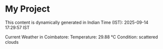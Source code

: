 # My Project

This content is dynamically generated in Indian Time (IST): 2025-09-14 17:29:57 IST


Current Weather in Coimbatore:
Temperature: 29.88 °C
Condition: scattered clouds
